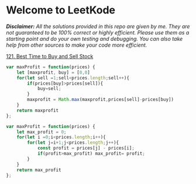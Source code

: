 # Welcome to LeetKode
_**Disclaimer:** All the solutions provided in this repo are given by me. They are not guaranteed to be 100% correct or highly efficient. Please use them as a starting point and do your own testing and debugging. You can also take help from other sources to make your code more efficient._


[ 121. Best Time to Buy and Sell Stock]( https://leetcode.com/problems/best-time-to-buy-and-sell-stock/)

```javascript
var maxProfit = function(prices) {
    let [maxprofit, buy] = [0,0]
    for(let sell =1;sell<prices.length;sell++){
        if(prices[buy]>prices[sell]){
            buy=sell;
        }
        maxprofit = Math.max(maxprofit,prices[sell]-prices[buy])
    }
    return maxprofit
};
```


```javascript
var maxProfit = function(prices) {
    let max_profit = 0;
    for(let i =0;i<prices.length;i++){
        for(let j=i+1;j<prices.length;j++){
            const profit = prices[j] - prices[i];
            if(profit>max_profit) max_profit= profit;
        }
    }
    return max_profit
};
```

